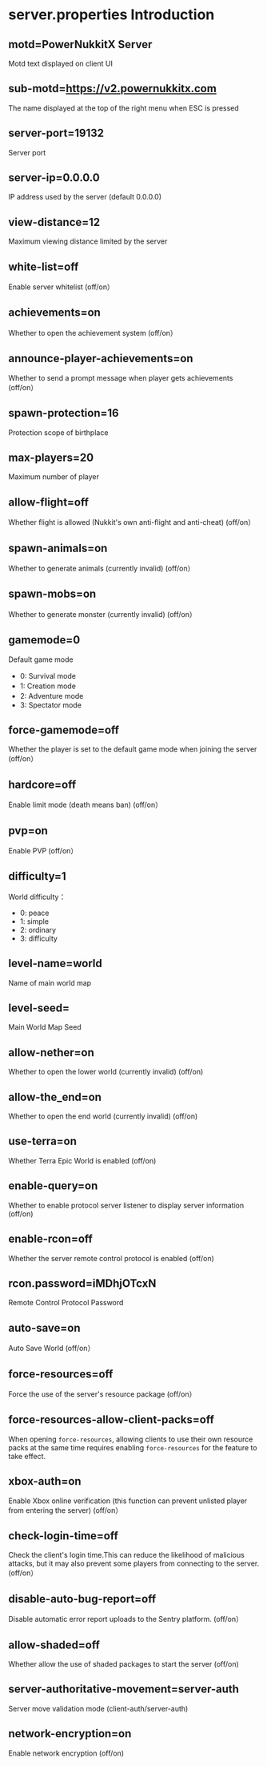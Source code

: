 # server.properties Introduction
## motd=PowerNukkitX Server
Motd text displayed on client UI
## sub-motd=https://v2.powernukkitx.com
The name displayed at the top of the right menu when ESC is pressed
## server-port=19132
Server port
## server-ip=0.0.0.0
IP address used by the server (default 0.0.0.0)
## view-distance=12
Maximum viewing distance limited by the server
## white-list=off
Enable server whitelist (off/on）
## achievements=on
Whether to open the achievement system (off/on）
## announce-player-achievements=on
Whether to send a prompt message when player gets achievements (off/on）
## spawn-protection=16
Protection scope of birthplace
## max-players=20
Maximum number of player
## allow-flight=off
Whether flight is allowed (Nukkit's own anti-flight and anti-cheat) (off/on）
## spawn-animals=on
Whether to generate animals (currently invalid) (off/on）
## spawn-mobs=on
Whether to generate monster (currently invalid) (off/on）
## gamemode=0
Default game mode
- 0: Survival mode　
- 1: Creation mode　
- 2: Adventure mode　
- 3: Spectator mode 
## force-gamemode=off
Whether the player is set to the default game mode when joining the server (off/on）
## hardcore=off
Enable limit mode (death means ban) (off/on）
## pvp=on
Enable PVP (off/on）
## difficulty=1
World difficulty：
- 0: peace
- 1: simple
- 2: ordinary
- 3: difficulty
## level-name=world
Name of main world map
## level-seed=
Main World Map Seed
## allow-nether=on
Whether to open the lower world (currently invalid) (off/on)
## allow-the_end=on
Whether to open the end world (currently invalid) (off/on)
## use-terra=on
Whether Terra Epic World is enabled (off/on)
## enable-query=on
Whether to enable protocol server listener to display server information (off/on)
## enable-rcon=off
Whether the server remote control protocol is enabled (off/on)
## rcon.password=iMDhjOTcxN
Remote Control Protocol Password
## auto-save=on
Auto Save World (off/on）
## force-resources=off
Force the use of the server's resource package (off/on）
## force-resources-allow-client-packs=off
When opening `force-resources`, allowing clients to use their own resource packs at the same time requires enabling `force-resources` for the feature to take effect.
## xbox-auth=on
Enable Xbox online verification (this function can prevent unlisted player from entering the server) (off/on）
## check-login-time=off
Check the client's login time.This can reduce the likelihood of malicious attacks, but it may also prevent some players from connecting to the server. (off/on）
## disable-auto-bug-report=off
Disable automatic error report uploads to the Sentry platform. (off/on）
## allow-shaded=off
Whether allow the use of shaded packages to start the server (off/on)
## server-authoritative-movement=server-auth
Server move validation mode (client-auth/server-auth)
## network-encryption=on
Enable network encryption (off/on)